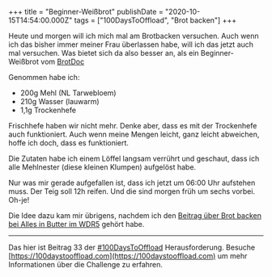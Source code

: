 +++
title = "Beginner-Weißbrot"
publishDate = "2020-10-15T14:54:00.000Z"
tags = ["100DaysToOffload", "Brot backen"]
+++

Heute und morgen will ich mich mal am Brotbacken versuchen. Auch wenn ich das bisher immer meiner Frau überlassen habe, will ich das jetzt auch mal versuchen. Was bietet sich da also besser an, als ein Beginner-Weißbrot vom [BrotDoc](https://brotdoc.com/2013/03/13/beginner-weisbrot/)

<!--more-->

Genommen habe ich:

- 200g Mehl (NL Tarwebloem)
- 210g Wasser (lauwarm)
- 1,1g Trockenhefe

Frischhefe haben wir nicht mehr. Denke aber, dass es mit der Trockenhefe auch funktioniert. Auch wenn meine Mengen leicht, ganz leicht abweichen, hoffe ich doch, dass es funktioniert.

Die Zutaten habe ich einem Löffel langsam verrührt und geschaut, dass ich alle Mehlnester (diese kleinen Klumpen) aufgelöst habe.

Nur was mir gerade aufgefallen ist, dass ich jetzt um 06:00 Uhr aufstehen muss. Der Teig soll 12h reifen. Und die sind morgen früh um sechs vorbei. Oh-je!

Die Idee dazu kam mir übrigens, nachdem ich den [Beitrag über Brot backen bei Alles in Butter im WDR5](https://www1.wdr.de/radio/wdr5/sendungen/alles-in-butter/aib-siebzehnter-oktober-100.html) gehört habe.

---

Das hier ist Beitrag 33 der [#100DaysToOffload](/tag/100DaysToOffload) Herausforderung. Besuche [https://100daystooffload.com](https://100daystooffload.com) um mehr Informationen über die Challenge zu erfahren.